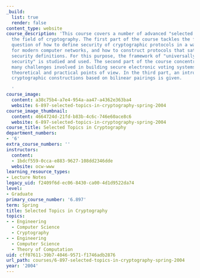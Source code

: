 ```yaml
---
_build:
  list: true
  render: false
content_type: website
course_description: 'This course covers a number of advanced "selected topics" in
  the field of cryptography. The first part of the course tackles the foundational
  question of how to define security of cryptographic protocols in a way that is appropriate
  for modern computer networks, and how to construct protocols that satisfy these
  security definitions. For this purpose, the framework of "universally composable
  security" is studied and used. The second part of the course concentrates on the
  many challenges involved in building secure electronic voting systems, from both
  theoretical and practical points of view. In the third part, an introduction to
  cryptographic constructions based on bilinear pairings is given.

  '
course_image:
  content: a38c75b4-a7e4-954a-aa47-a4362e363ba4
  website: 6-897-selected-topics-in-cryptography-spring-2004
course_image_thumbnail:
  content: 4664724d-21fd-b83b-4c6c-746e60ace8c6
  website: 6-897-selected-topics-in-cryptography-spring-2004
course_title: Selected Topics in Cryptography
department_numbers:
- '6'
extra_course_numbers: ''
instructors:
  content:
  - 1bdcf559-0cca-e883-9627-108dd2346dde
  website: ocw-www
learning_resource_types:
- Lecture Notes
legacy_uid: f2409f6d-ec06-8430-ca00-4d1d9522da74
level:
- Graduate
primary_course_number: '6.897'
term: Spring
title: Selected Topics in Cryptography
topics:
- - Engineering
  - Computer Science
  - Cryptography
- - Engineering
  - Computer Science
  - Theory of Computation
uid: cff07611-39b7-4046-9571-f1746adb2876
url_path: courses/6-897-selected-topics-in-cryptography-spring-2004
year: '2004'
---
```

